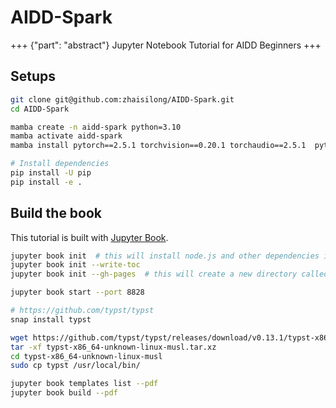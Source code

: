 # AIDD-Spark

+++ {"part": "abstract"}
Jupyter Notebook Tutorial for AIDD Beginners
+++

## Setups

```bash
git clone git@github.com:zhaisilong/AIDD-Spark.git
cd AIDD-Spark

mamba create -n aidd-spark python=3.10
mamba activate aidd-spark
mamba install pytorch==2.5.1 torchvision==0.20.1 torchaudio==2.5.1  pytorch-cuda=11.8 -c pytorch -c nvidia

# Install dependencies
pip install -U pip
pip install -e .
```

## Build the book

This tutorial is built with [Jupyter Book](https://next.jupyterbook.org/start).

```bash
jupyter book init  # this will install node.js and other dependencies into ~/.local/share/jupyter-book
jupyter book init --write-toc
jupyter book init --gh-pages  # this will create a new directory called _build/html/

jupyter book start --port 8828
```

```bash
# https://github.com/typst/typst
snap install typst

wget https://github.com/typst/typst/releases/download/v0.13.1/typst-x86_64-unknown-linux-musl.tar.xz
tar -xf typst-x86_64-unknown-linux-musl.tar.xz
cd typst-x86_64-unknown-linux-musl
sudo cp typst /usr/local/bin/

jupyter book templates list --pdf
jupyter book build --pdf
```

```bash

```
